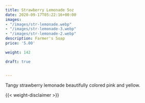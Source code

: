 ```yaml
---
title: Strawberry Lemonade 5oz
date: 2020-09-17T05:22:16+00:00
images:
- "/images/str-lemonade.webp"
- "/images/str-lemonade-3.webp"
- "/images/str-lemonade-2.webp"
description: Farmer's Soap
price: '5.00'

weight: 142

draft: true


---
```

Tangy strawberry lemonade beautifully colored pink and yellow.



{{< weight-disclaimer >}}